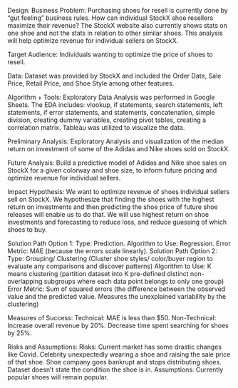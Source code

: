 Design: 
Business Problem: Purchasing shoes for resell is currently done by “gut feeling” business rules. How can individual StockX shoe resellers maximize their revenue? The StockX website also currently shows stats on one shoe and not the stats in relation to other similar shoes.  This analysis will help optimize revenue for individual sellers on StockX.

Target Audience: Individuals wanting to optimize the price of shoes to resell. 

Data:
Dataset was provided by StockX and included the Order Date, Sale Price, Retail Price, and Shoe Style among other features.

Algorithm + Tools:
Exploratory Data Analysis was performed in Google Sheets. The EDA includes: vlookup, if statements, search statements, left statements, if error statements, and statements, concatenation, simple division, creating dummy variables, creating pivot tables, creating a correlation matrix. 
Tableau was utilized to visualize the data. 

Preliminary Analysis: Exploratory Analysis and visualization of the median return on investment of some of the Adidas and Nike shoes sold on StockX.

Future Analysis: Build a predictive model of Adidas and Nike shoe sales on StockX for a given colorway and shoe size, to inform future pricing and optimize revenue for individual sellers.

Impact Hypothesis: We want to optimize revenue of shoes individual sellers sell on StockX. We hypothesize that finding the shoes with the highest return on investments and then predicting the shoe price of future shoe releases will enable us to do that. We will use highest return on shoe investments and forecasting to reduce loss, and reduce guessing of which shoes to buy. 


Solution Path Option 1: Type: Prediction. Algorithm to Use: Regression. Error Metric: MAE (because the errors scale linearly). 
Solution Path Option 2: Type: Grouping/ Clustering (Cluster shoe styles/ color/buyer region to evaluate any comparisons and discover patterns) Algorithm to Use: K means clustering (partition dataset into K pre-defined distinct non-overlapping subgroups where each data point belongs to only one group) Error Metric: Sum of squared errors (the difference between the observed value and the predicted value. Measures the unexplained variability by the clustering)
 
Measures of Success:
Technical: 
MAE is less than $50. 
Non-Technical: 
Increase overall revenue by 20%. 
Decrease time spent searching for shoes by 25%.

Risks and Assumptions: 
Risks: 
Current market has some drastic changes like Covid. 
Celebrity unexpectedly wearing a shoe and raising the sale price of that shoe. Shoe company goes bankrupt and stops distributing shoes. 
Dataset doesn’t state the condition the shoe is in.
Assumptions: 
Currently popular shoes will remain popular. 



